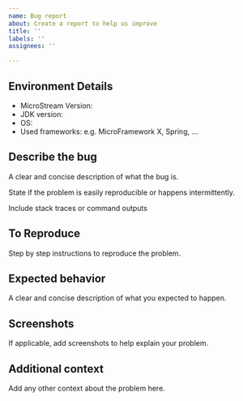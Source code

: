```yaml
---
name: Bug report
about: Create a report to help us improve
title: ''
labels: ''
assignees: ''

---
```


## Environment Details
* MicroStream Version:
* JDK version:
* OS:
* Used frameworks: e.g. MicroFramework X, Spring, ...

## Describe the bug
A clear and concise description of what the bug is.

State if the problem is easily reproducible or happens intermittently.

Include stack traces or command outputs

## To Reproduce
Step by step instructions to reproduce the problem.

## Expected behavior
A clear and concise description of what you expected to happen.

## Screenshots
If applicable, add screenshots to help explain your problem.

## Additional context
Add any other context about the problem here.
